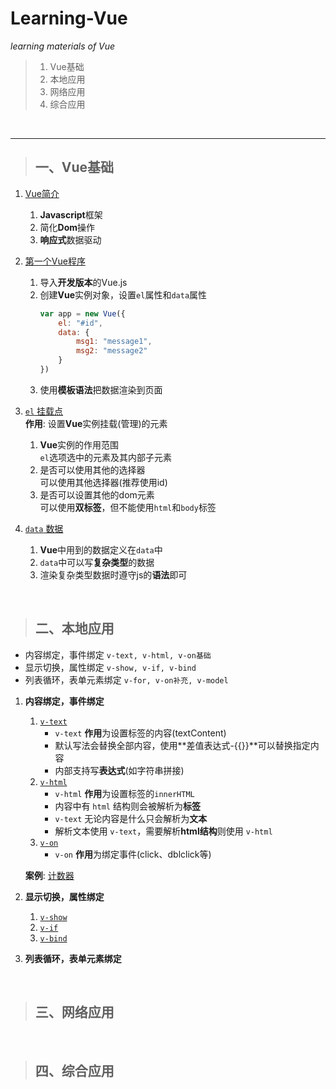 # Learning-Vue

*learning materials of Vue*

> 1. Vue基础  
> 2. 本地应用  
> 3. 网络应用  
> 4. 综合应用  

<br>

---

> ## 一、Vue基础   

1. [Vue简介](https://cn.vuejs.org)  
   1. **Javascript**框架  
   2. 简化**Dom**操作  
   3. **响应式**数据驱动  

2. [第一个Vue程序](EXAMPLES/Ex1_firstVue.html)  
   1. 导入**开发版本**的Vue.js  
   2. 创建**Vue**实例对象，设置`el`属性和`data`属性  
      ``` javascript
      var app = new Vue({
          el: "#id",
          data: {
              msg1: "message1",
              msg2: "message2"
          }
      })
      ```
   3. 使用**模板语法**把数据渲染到页面  

3. [`el` 挂载点](EXAMPLES/Ex2_useOfEl.html)  
   **作用**: 设置**Vue**实例挂载\(管理\)的元素  
   1. **Vue**实例的作用范围  
      `el`选项选中的元素及其内部子元素  
   2. 是否可以使用其他的选择器  
      可以使用其他选择器\(推荐使用id\)
   3. 是否可以设置其他的dom元素  
      可以使用**双标签**，但不能使用`html`和`body`标签  

4. [`data` 数据](EXAMPLES/Ex3_useOfData.html)  
   1. **Vue**中用到的数据定义在`data`中  
   2. `data`中可以写**复杂类型**的数据  
   3. 渲染复杂类型数据时遵守js的**语法**即可  

<br>

> ## 二、本地应用  
- 内容绑定，事件绑定 `v-text, v-html, v-on基础`  
- 显示切换，属性绑定 `v-show, v-if, v-bind`  
- 列表循环，表单元素绑定 `v-for, v-on补充, v-model`  

1. **内容绑定，事件绑定**  
   1. [`v-text`](EXAMPLES/Ex4_localApp1.html)  
      - `v-text` **作用**为设置标签的内容\(textContent\)  
      - 默认写法会替换全部内容，使用**差值表达式-{{}}**可以替换指定内容  
      - 内部支持写**表达式**\(如字符串拼接\)  
   2. [`v-html`](EXAMPLES/Ex4_localApp1.html)  
      - `v-html` **作用**为设置标签的`innerHTML`  
      - 内容中有 `html` 结构则会被解析为**标签**  
      - `v-text` 无论内容是什么只会解析为**文本**  
      - 解析文本使用 `v-text`，需要解析**html结构**则使用 `v-html`  
   3. [`v-on`](EXAMPLES/Ex4_localApp1.html)  
      - `v-on` **作用**为绑定事件\(click、dblclick等\)  

   **案例**: [计数器](EXAMPLES/Ex4_localAppExample1.html)  

2. **显示切换，属性绑定**  
   1. [`v-show`](EXAMPLES/Ex4_localApp2.html)  
   2. [`v-if`](EXAMPLES/Ex4_localApp2.html)  
   3. [`v-bind`](EXAMPLES/Ex4_localApp2.html)  



3. **列表循环，表单元素绑定**

<br>

> ## 三、网络应用  



<br>

> ## 四、综合应用  


